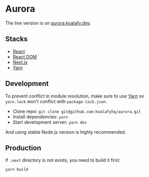 # Aurora

The live version is on [aurora.koalafy.dev](https://aurora.koalafy.dev/).

## Stacks

- [React](https://yarn.pm/react)
- [React DOM](https://yarn.pm/react-dom)
- [Next.js](https://yarn.pm/next)
- [Yarn](https://yarnpkg.com)

## Development

To prevent conflict in module resolution, make sure to use [Yarn](https://yarnpkg.com)
so `yarn.lock` won't conflict with `package-lock.json`.

- Clone repo: `git clone git@github.com:koalafyhq/aurora.git`
- Install dependencies: `yarn`
- Start development server: `yarn dev`

And using stable Node.js version is highly recommended.

## Production

If `.next` directory is not exists, you need to build it first:

```bash
yarn build
```
